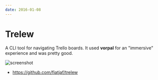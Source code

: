 ```yaml
---
date: 2016-01-08
---
```


# Trelew

A CLI tool for navigating Trello boards. It used **vorpal** for an "immersive" experience and was pretty good.

![screenshot](https://raw.githubusercontent.com/fiatjaf/trelew/master/screenshot.png)

- <https://github.com/fiatjaf/trelew>

